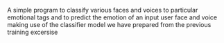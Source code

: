 A simple program to classify various faces and voices to  particular emotional tags and to predict the emotion of an input user face and voice making use of  the classifier model we have prepared from the previous training excersise
